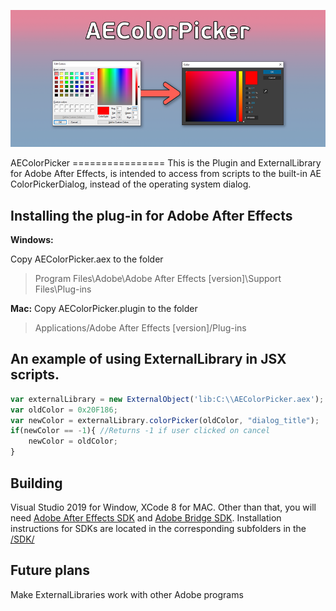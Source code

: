 <p align="center"> <img src=/Preview.png></p>
AEColorPicker
================
This is the Plugin and ExternalLibrary for Adobe After Effects, is intended to access from scripts to the built-in AE ColorPickerDialog, instead of the operating system dialog.

<!--
Project page:
* https://github.com/Belonit/AEColorPicker
Download:       
* https://github.com/Belonit/AEColorPicker
-->

Installing the plug-in for Adobe After Effects
-------
**Windows:**

Copy AEColorPicker.aex to the folder
> Program Files\Adobe\Adobe After Effects [version]\Support Files\Plug-ins

**Mac:**
Copy AEColorPicker.plugin to the folder
> Applications/Adobe After Effects [version]/Plug-ins


An example of using ExternalLibrary in JSX scripts.
-------
```js
var externalLibrary = new ExternalObject('lib:C:\\AEColorPicker.aex'); 
var oldColor = 0x20F186;
var newColor = externalLibrary.colorPicker(oldColor, "dialog_title");
if(newColor == -1){ //Returns -1 if user clicked on cancel
    newColor = oldColor;
}
```

Building
-------
Visual Studio 2019 for Window, XCode 8 for MAC. Other than that, you will need [Adobe After Effects SDK](https://www.adobe.io/apis/creativecloud/aftereffects.html) and [Adobe Bridge SDK](https://www.adobe.io/apis/creativecloud/bridge.html). Installation instructions for SDKs are located in the corresponding subfolders in the [/SDK/](/SDK/)


Future plans
-------
Make ExternalLibraries work with other Adobe programs